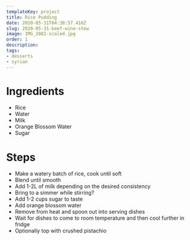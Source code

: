 ```yaml
---
templateKey: project
title: Rice Pudding
date: 2020-05-31T04:38:57.416Z
slug: 2020-05-31-beef-wine-stew
image: IMG_2082-scaled.jpg
order: 1
description:
tags:
- desserts
- syrian
---
```


# Ingredients

- Rice
- Water
- Milk
- Orange Blossom Water
- Sugar

# Steps

- Make a watery batch of rice, cook until soft
- Blend until smooth
- Add 1-2L of milk depending on the desired consistency
- Bring to a simmer while stirring?
- Add 1-2 cups sugar to taste
- Add orange blossom water
- Remove from heat and spoon out into serving dishes
- Wait for dishes to come to room temperature and then cool further in fridge
- Optionally top with crushed pistachio
